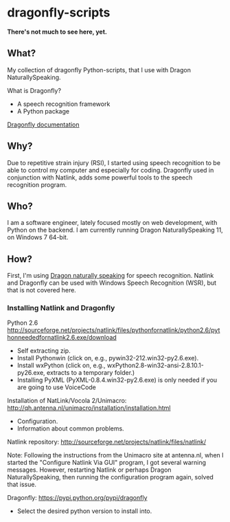 # dragonfly-scripts

**There's not much to see here, yet.**

## What?

My collection of dragonfly Python-scripts, that I use with Dragon NaturallySpeaking.

What is Dragonfly?
* A speech recognition framework
* A Python package

[Dragonfly documentation](http://dragonfly-modules.googlecode.com/svn/trunk/command-modules/documentation/index.html)

## Why?

Due to repetitive strain injury (RSI), I started using speech recognition to be able to control my computer and especially for coding.
Dragonfly used in conjunction with Natlink, adds some powerful tools to the speech recognition program.

## Who?

I am a software engineer, lately focused mostly on web development, with Python on the backend.
I am currently running Dragon NaturallySpeaking 11, on Windows 7 64-bit.

## How?

First, I'm using [Dragon naturally speaking](http://www.nuance.com/dragon/index.htm)
for speech recognition.
Natlink and Dragonfly can be used with Windows Speech Recognition (WSR), but that is not covered here.

### Installing Natlink and Dragonfly

Python 2.6
http://sourceforge.net/projects/natlink/files/pythonfornatlink/python2.6/pythonneededfornatlink2.6.exe/download
* Self extracting zip.
* Install Pythonwin (click on, e.g., pywin32-212.win32-py2.6.exe).
* Install wxPython (click on, e.g., wxPython2.8-win32-ansi-2.8.10.1-py26.exe, extracts to a temporary folder.)
* Installing PyXML (PyXML-0.8.4.win32-py2.6.exe) is only needed if you are going to use VoiceCode

Installation of NatLink/Vocola 2/Unimacro:
http://qh.antenna.nl/unimacro/installation/installation.html
* Configuration.
* Information about common problems.

Natlink repository:
http://sourceforge.net/projects/natlink/files/natlink/

Note:
Following the instructions from the Unimacro site at antenna.nl,
when I started the "Configure Natlink Via GUI" program, I got several warning messages.
However, restarting Natlink or perhaps Dragon NaturallySpeaking, then running the configuration program again, solved that issue.

Dragonfly:
https://pypi.python.org/pypi/dragonfly
* Select the desired python version to install into.











